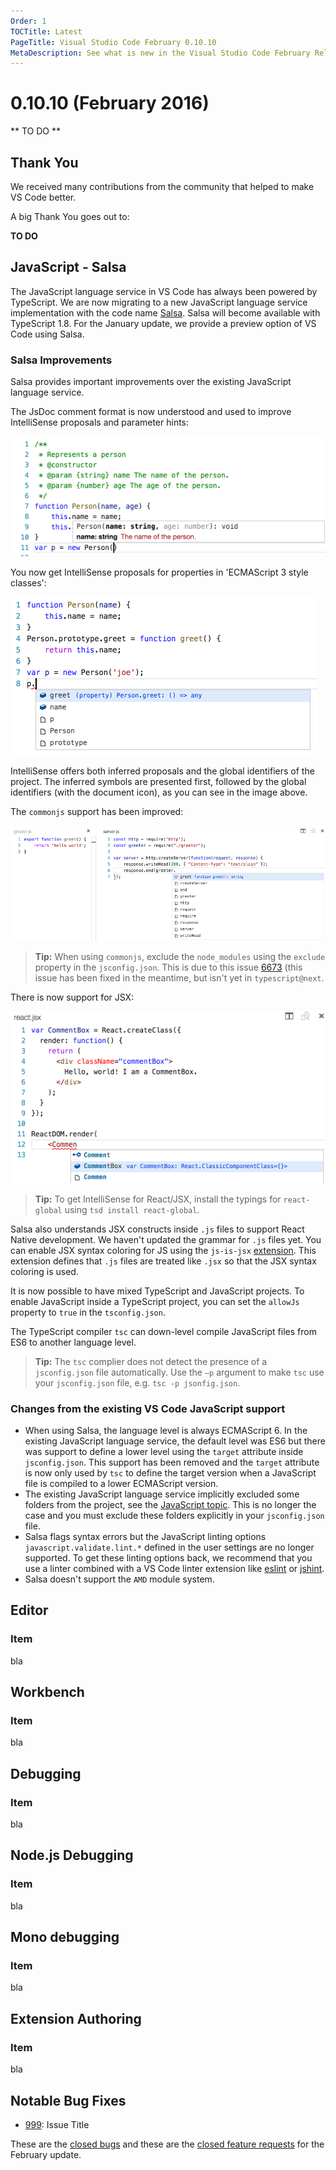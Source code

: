 ```yaml
---
Order: 1
TOCTitle: Latest
PageTitle: Visual Studio Code February 0.10.10
MetaDescription: See what is new in the Visual Studio Code February Release (0.10.10)
---
```


# 0.10.10 (February 2016)

** TO DO **

## Thank You

We received many contributions from the community that helped to make VS Code better.

A big Thank You goes out to:

**TO DO**

## JavaScript - Salsa

The JavaScript language service in VS Code has always been powered by TypeScript. We are now migrating to a new JavaScript language service implementation with the code name [Salsa](https://github.com/Microsoft/TypeScript/issues/4789). Salsa will become available with TypeScript 1.8. For the January update, we provide a preview option of VS Code using Salsa.

### Salsa Improvements

Salsa provides important improvements over the existing JavaScript language service.

The JsDoc comment format is now understood and used to improve IntelliSense proposals and parameter hints:

![JsDoc comment format](images/January/jsdoc.png)

You now get IntelliSense proposals for properties in 'ECMAScript 3 style classes':

![ES3 style classes](images/January/es3-classes.png)

IntelliSense offers both inferred proposals and the global identifiers of the project. The inferred symbols are presented first, followed by the global identifiers (with the document icon), as you can see in the image above.

The `commonjs` support has been improved:

![commonjs](images/January/salsa-commonjs.png)

>**Tip:** When using `commonjs`, exclude the `node_modules` using the `exclude` property in the `jsconfig.json`. This is due to this issue [6673](https://github.com/Microsoft/TypeScript/issues/6673) (this issue has been fixed in the meantime, but isn't yet in `typescript@next`.

There is now support for JSX:

![JSX Support](images/January/jsx-salsa.png)

>**Tip:** To get IntelliSense for React/JSX, install the typings for `react-global` using `tsd install react-global`.

Salsa also understands JSX constructs inside `.js` files to support React Native development. We haven't updated the grammar for `.js` files yet. You can enable JSX syntax coloring for JS using the `js-is-jsx` [extension](https://marketplace.visualstudio.com/items?itemName=eg2.js-is-jsx). This extension defines that `.js` files are treated like `.jsx` so that the JSX syntax coloring is used.

It is now possible to have mixed TypeScript and JavaScript projects. To enable JavaScript inside a TypeScript project, you can set the `allowJs` property to `true` in the `tsconfig.json`.

The TypeScript compiler `tsc` can down-level compile JavaScript files from ES6 to another language level.
>**Tip:** The `tsc` complier does not detect the presence of a `jsconfig.json` file automatically. Use the `–p` argument to make `tsc` use your `jsconfig.json` file, e.g. `tsc -p jsonfig.json`.

### Changes from the existing VS Code JavaScript support

* When using Salsa, the language level is always ECMAScript 6. In the existing JavaScript language service, the default level was ES6 but there was support to define a lower level using the `target` attribute inside `jsconfig.json`. This support has been removed and the `target` attribute is now only used by `tsc` to define the target version when a JavaScript file is compiled to a lower ECMAScript version.
* The existing JavaScript language service implicitly excluded some folders from the project, see the [JavaScript topic](https://code.visualstudio.com/docs/languages/javascript#_javascript-projects-jsconfigjson). This is no longer the case and you must exclude these folders explicitly in your `jsconfig.json` file.
* Salsa flags syntax errors but the JavaScript linting options `javascript.validate.lint.*` defined in the user settings are no longer supported. To get these linting options back, we recommend that you use a linter combined with a VS Code linter extension like [eslint](https://marketplace.visualstudio.com/items?itemName=dbaeumer.vscode-eslint) or [jshint](https://marketplace.visualstudio.com/items?itemName=dbaeumer.jshint).
* Salsa doesn't support the `AMD` module system.


## Editor

### Item

bla

## Workbench

### Item

bla 


## Debugging

### Item

bla

## Node.js Debugging

### Item

bla

## Mono debugging

### Item

bla

## Extension Authoring

### Item

bla

## Notable Bug Fixes

* [999](https://github.com/Microsoft/vscode/issues/999): Issue Title

These are the [closed bugs](https://github.com/Microsoft/vscode/issues?q=is%3Aissue+label%3Abug+milestone%3A%22Feb+2016%22+is%3Aclosed) and these are the [closed feature requests](https://github.com/Microsoft/vscode/issues?q=is%3Aissue+milestone%3A%22Feb+2016%22+is%3Aclosed+label%3Afeature-request) for the February update.

